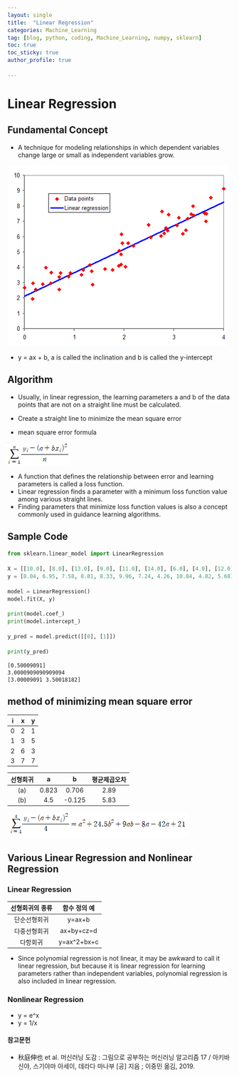 ```yaml
---
layout: single
title:  "Linear Regression"
categories: Machine_Learning
tag: [blog, python, coding, Machine_Learning, numpy, sklearn]
toc: true
toc_sticky: true
author_profile: true

---
```


# Linear Regression

## Fundamental Concept

- A technique for modeling relationships in which dependent variables change large or small as independent variables grow.

![img](/images/2022-03-31-Linear_Regression/Linear_Regression.png)

- y = ax + b, a is called the inclination and b is called the y-intercept

## Algorithm

- Usually, in linear regression, the learning parameters a and b of the data points that are not on a straight line must be calculated.
- Create a straight line to minimize the mean square error

- mean square error formula

![img](/images/2022-03-31-Linear_Regression/Mean_square_error.PNG)

- A function that defines the relationship between error and learning parameters is called a loss function.
- Linear regression finds a parameter with a minimum loss function value among various straight lines.
- Finding parameters that minimize loss function values is also a concept commonly used in guidance learning algorithms.

## Sample Code


```python
from sklearn.linear_model import LinearRegression

X = [[10.0], [8.0], [13.0], [9.0], [11.0], [14.0], [6.0], [4.0], [12.0], [7.0], [5.0]]
y = [8.04, 6.95, 7.58, 8.81, 8.33, 9.96, 7.24, 4.26, 10.84, 4.82, 5.68]

model = LinearRegression()
model.fit(X, y)

print(model.coef_)
print(model.intercept_)

y_pred = model.predict([[0], [1]])

print(y_pred)
```

    [0.50009091]
    3.0000909090909094
    [3.00009091 3.50018182]
    

## method of minimizing mean square error

|i|x|y|
|:---:|:---:|:---:|
|0|2|1|
|1|3|5|
|2|6|3|
|3|7|7|

|선형회귀|a|b|평균제곱오차|
|:---:|:---:|:---:|:---:|
|(a)|0.823|0.706|2.89|
|(b)|4.5|-0.125|5.83|

![img](/images/2022-03-31-Linear_Regression/minimize_mean_square_error.PNG)

## Various Linear Regression and Nonlinear Regression

### Linear Regression

|선형회귀의 종류|함수 정의 예|
|:---:|:---:|
|단순선형회귀|y=ax+b|
|다중선형회귀|ax+by+cz=d|
|다항회귀|y=ax^2+bx+c|

- Since polynomial regression is not linear, it may be awkward to call it linear regression, but because it is linear regression for learning parameters rather than independent variables, polynomial regression is also included in linear regression.

### Nonlinear Regression

- y = e^x
- y = 1/x

#### 참고문헌

- 秋庭伸也 et al. 머신러닝 도감 : 그림으로 공부하는 머신러닝 알고리즘 17 / 아키바 신야, 스기야마 아세이, 데라다 마나부 [공] 지음 ; 이중민 옮김, 2019.